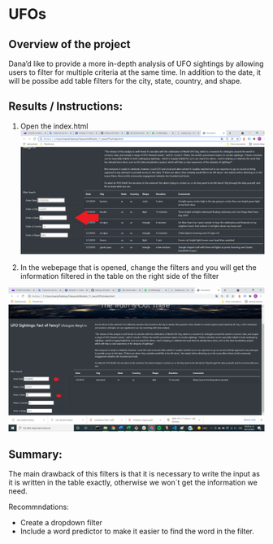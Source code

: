 # UFOs

## Overview of the project
Dana’d like to provide a more in-depth analysis of UFO sightings by allowing users to filter for multiple criteria at the same time. In addition to the date, it will be possibe add table filters for the city, state, country, and shape.

## Results / Instructions:

1. Open the index.html
![image 1](static/images/screen1.png)

2. In the webepage that is opened, change the filters and you will get the information filtered in the table on the right side of the filter

![image 2](static/images/screen2.png)




## Summary:

The main drawback of this filters is that it is necessary to write the input as it is written in the table exactly, otherwise we won´t get the information we need.

Recommndations:

- Create a dropdown filter
- Include a word predictor to make it easier to find the word in the filter. 

